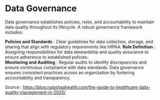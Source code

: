 # Data Governance 
Data governance establishes policies, roles, and accountability to maintain data quality throughout its lifecycle. A robust governance framework includes: 

**Policies and Standards** : Clear guidelines for data collection, storage, and sharing that align with regulatory requirements like HIPAA. 
**Role Definition** : Assigning responsibilities for data stewardship and quality assurance to ensure adherence to established policies. <br>
**Monitoring and Auditing** : Regular audits to identify discrepancies and ensure continuous compliance with data standards. Data governance ensures consistent practices across an organization by fostering accountability and transparency. 

Source : https://blog.nalashaahealth.com/the-guide-to-healthcare-data-quality-management-in-2025/
